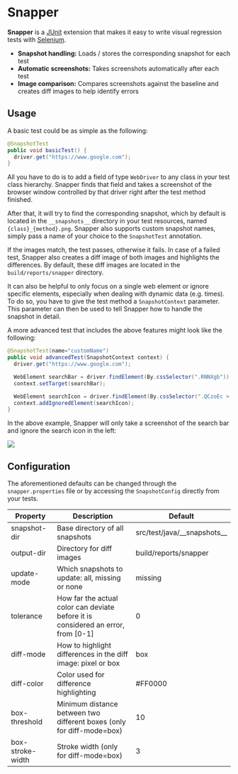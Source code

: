 # Snapper
**Snapper** is a [JUnit](https://junit.org/junit5) extension that makes it easy to write visual regression tests with [Selenium](https://www.selenium.dev).

- **Snapshot handling:** Loads / stores the corresponding snapshot for each test
- **Automatic screenshots:** Takes screenshots automatically after each test
- **Image comparison:** Compares screenshots against the baseline and creates diff images to help identify errors

## Usage
A basic test could be as simple as the following:
```java
@SnapshotTest
public void basicTest() {
  driver.get("https://www.google.com");
}
```
All you have to do is to add a field of type `WebDriver` to any class in your test class hierarchy.
Snapper finds that field and takes a screenshot of the browser window controlled by that driver right after the test method finished.

After that, it will try to find the corresponding snapshot, which by default is located in the `__snapshots__` directory in your test resources, named `{class}_{method}.png`.
Snapper also supports custom snapshot names, simply pass a name of your choice to the `SnapshotTest` annotation.

If the images match, the test passes, otherwise it fails. In case of a failed test, Snapper also creates a diff image of both images
and highlights the differences. By default, these diff images are located in the `build/reports/snapper` directory.

It can also be helpful to only focus on a single web element or ignore specific elements, especially when dealing with dynamic data (e.g. times).
To do so, you have to give the test method a `SnapshotContext` parameter. This parameter can then be used to tell Snapper how to handle the snapshot in detail.

A more advanced test that includes the above features might look like the following:

```java
@SnapshotTest(name="customName")
public void advancedTest(SnapshotContext context) {
  driver.get("https://www.google.com");

  WebElement searchBar = driver.findElement(By.cssSelector(".RNNXgb"));
  context.setTarget(searchBar);

  WebElement searchIcon = driver.findElement(By.cssSelector(".QCzoEc > svg:nth-child(1)"));
  context.addIgnoredElement(searchIcon);
}
```
In the above example, Snapper will only take a screenshot of the search bar and ignore the search icon in the left:

![](https://github.com/jmaen/snapper/assets/47495425/d074676e-209e-4238-b3a8-a9a7a0137b21)


## Configuration
The aforementioned defaults can be changed through the `snapper.properties` file or by accessing the `SnapshotConfig` directly from your tests.


| Property | Description | Default |
| ----- | ----- | ----- |
| snapshot-dir | Base directory of all snapshots | src/test/java/\_\_snapshots__ |
| output-dir | Directory for diff images | build/reports/snapper |
| update-mode | Which snapshots to update: all, missing or none | missing |
| tolerance | How far the actual color can deviate before it is considered an error, from [0-1] | 0 |
| diff-mode | How to highlight differences in the diff image: pixel or box | box |
| diff-color | Color used for difference highlighting | #FF0000 |
| box-threshold | Minimum distance between two different boxes (only for diff-mode=box) | 10 |
| box-stroke-width | Stroke width (only for diff-mode=box) | 3 |
